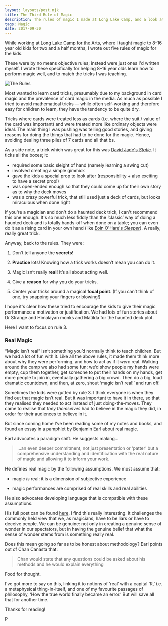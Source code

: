 ```yaml
---
layout: layouts/post.njk
title: The Third Rule of Magic
description: The rules of magic I made at Long Lake Camp, and a look at why magic is real
tags: Magic
date: 2017-09-30
---
```


While working at [Long Lake Camp for the Arts](http://www.longlakecamp.com/), where I taught magic to 8–16 year old kids for two and a half months, I wrote out five rules of magic for the kids.

These were by no means objective rules; instead were just ones I'd written myself. I wrote these specifically for helping 8–16 year olds learn how to perform magic well, and to match the tricks I was teaching.

![The Rules](https://paavanblog.com/public/img/rules.jpg)

Most wanted to learn card tricks, presumably due to my background in card magic and the prevalence of card magic in the media. As much as possible I tried to avoid mathematical tricks — while often self-working and therefore easy for children to learn, they have the tendency to be quite dry.

Tricks where cards were treated less as cards (i.e. where the suit / value of the card was important) and were treated more like ordinary objects were ideal. The main thing I was pushing was telling good stories, and giving reasons for doing the things that had to be done for the magic. Hence, avoiding dealing three piles of 7 cards and all that bs.

As a side note, a trick which was great for this was [David Jade's _Static_](http://www.penguinmagic.com/p/S11860). It ticks all the boxes; it:

- required some basic sleight of hand (namely learning a swing cut)
- involved creating a simple gimmick
- gave the kids a special prop to look after (responsibility + also exciting to have a secret prop!)
- was open-ended enough so that they could come up for their own story as to why the deck moves
- was a crazy powerful trick, that still used just a deck of cards, but looks miraculous when done right

If you're a magician and don't do a haunted deck trick, I can't recommend this one enough. It's so much less fiddly than the ‘classic’ way of doing a haunted deck and is totally hands-off when done on a table; you can even do it as a rising card in your own hand (like [Eoin O'Hare's _Sleeper_](https://store.theory11.com/products/sleeper-by-eoin-ohare)). A really, really great trick.

Anyway, back to the rules. They were:

1. Don’t tell anyone the __secrets__!

2. __Practice__ lots! Knowing how a trick works doesn’t mean you can do it.

3. Magic isn’t really __real__! It’s all about acting well. 

4. Give a __reason__ for why you do your tricks.

5. Center your tricks around a magical __focal point__. (If you can’t think of one, try snapping your fingers or blowing!)

I hope it's clear how these tried to encourage the kids to give their magic performance a motivation or justification. We had lots of fun stories about Dr Strange and Himalayan monks and Matilda for the haunted deck plot.

Here I want to focus on rule 3. 

### Real Magic

“Magic isn’t real” isn’t something you’d normally think to teach children. But we had a lot of fun with it. Like all the above rules, it made them think more about why they were performing, and how to act as if it _were_ real. Walking around the camp we also had some fun: we’d show people my hands were empty, cup them together, get someone to put their hands on my hands, get more people to join in, eventually gathering a big crowd. Then do a big, loud dramatic countdown, and then, at zero, shout ‘magic isn’t real!’ and run off.

Sometimes the kids were gutted by rule 3. I think everyone is when they find out that magic isn’t real. But it was important to have it in there, so that they realised they needed to act instead of just doing-the-moves. They came to realise that _they themselves_ had to believe in the magic they did, in order for their audiences to believe in it.

But since coming home I’ve been reading some of my notes and books, and found an essay in a pamphlet by Benjamin Earl about real magic.

Earl advocates a paradigm shift. He suggests making...

<blockquote>
...an even deeper commitment, not just presentation or ‘patter’ but a comprehensive understanding and identification with the real nature of magic and allowing it to inform your work.
</blockquote>

He defines real magic by the following assumptions. We must assume that:

- magic _is_ real: it is a dimension of subjective experience

- magic performances are comprised of real skills and real abilities

He also advocates developing language that is compatible with these assumptions.

His full post can be found [here](http://benjaminearl.com/category/philosophy/). I find this really interesting. It challenges the commonly held view that we, as magicians, have to be liars or have to deceive people. We can be genuine: not only in creating a genuine sense of wonder in our spectators, but in having the genuine belief that what the sense of wonder stems from is something really real.

Does this mean going so far as to be honest about methodology? Earl points out of Chan Canasta that:

<blockquote>
Chan would state that any questions could be asked about his methods and he would explain everything
</blockquote>

Food for thought.

I've got more to say on this, linking it to notions of ‘real’ with a capital ‘R,’ i.e. a metaphysical thing-in-itself, and one of my favourite passages of philosophy, ‘How the true world finally became an error.’ But will save all that for another time.

Thanks for reading!

P